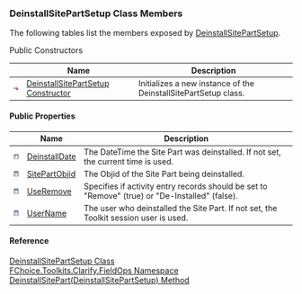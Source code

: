 ﻿### DeinstallSitePartSetup Class Members

The following tables list the members exposed by [DeinstallSitePartSetup](FChoice.Toolkits.Clarify~FChoice.Toolkits.Clarify.FieldOps.DeinstallSitePartSetup.md).

Public Constructors

|   | Name | Description |
| --- | --- | --- |
| ![Public Constructor](dotnetimages/publicConstructor.png) | [DeinstallSitePartSetup Constructor](FChoice.Toolkits.Clarify~FChoice.Toolkits.Clarify.FieldOps.DeinstallSitePartSetup~_ctor.md) | Initializes a new instance of the DeinstallSitePartSetup class.   |



#### Public Properties

|   | Name | Description |
| --- | --- | --- |
| ![Public Property](dotnetimages/publicProperty.png) | [DeinstallDate](FChoice.Toolkits.Clarify~FChoice.Toolkits.Clarify.FieldOps.DeinstallSitePartSetup~DeinstallDate.md) | The DateTime the Site Part was deinstalled. If not set, the current time is used.   |
| ![Public Property](dotnetimages/publicProperty.png) | [SitePartObjid](FChoice.Toolkits.Clarify~FChoice.Toolkits.Clarify.FieldOps.DeinstallSitePartSetup~SitePartObjid.md) | The Objid of the Site Part being deinstalled.   |
| ![Public Property](dotnetimages/publicProperty.png) | [UseRemove](FChoice.Toolkits.Clarify~FChoice.Toolkits.Clarify.FieldOps.DeinstallSitePartSetup~UseRemove.md) | Specifies if activity entry records should be set to "Remove" (true) or "De-Installed" (false).   |
| ![Public Property](dotnetimages/publicProperty.png) | [UserName](FChoice.Toolkits.Clarify~FChoice.Toolkits.Clarify.FieldOps.DeinstallSitePartSetup~UserName.md) | The user who deinstalled the Site Part. If not set, the Toolkit session user is used.   |





#### Reference

[DeinstallSitePartSetup Class](FChoice.Toolkits.Clarify~FChoice.Toolkits.Clarify.FieldOps.DeinstallSitePartSetup.md)  
[FChoice.Toolkits.Clarify.FieldOps Namespace](FChoice.Toolkits.Clarify~FChoice.Toolkits.Clarify.FieldOps_namespace.md)  
[DeinstallSitePart(DeinstallSitePartSetup) Method](FChoice.Toolkits.Clarify~FChoice.Toolkits.Clarify.FieldOps.FieldOpsToolkit~DeinstallSitePart(DeinstallSitePartSetup).md)